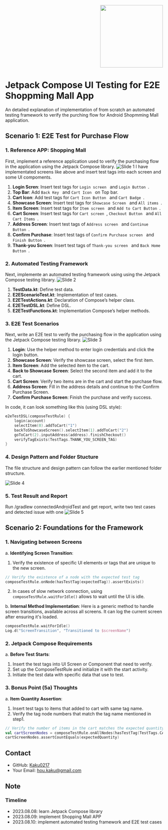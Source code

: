 <p align="right">
  <img src="https://developer.android.com/images/jetpack/compose-logo.svg" width="200" />
</p>


# Jetpack Compose UI Testing for E2E Shoppming Mall App

An detailed explanation of implementation of from scratch an automated testing framework to verify the purching flow for Android Shopmming Mall application.

## Scenario 1: E2E Test for Purchase Flow

### 1. Reference APP: Shopping Mall
First, implement a reference application used to verify the purchasing flow in the application using the Jetpack Compose library.
![Slide 1](Screenshot/Automation/Slide1.JPG)
I have implementated screens like above and insert test tags into each screen and some UI compoments.
1. **Login Scren**: Insert test tags for  `Login screen ` and  `Login Button `.
2. **Top Bar**: Add  `Back Key ` and  `Cart Icon ` on Top bar.
3. **Cart Icon**: Add test tags for  `Cart Icon Button ` and  `Cart Badge `.
4. **Showcase Screen**: Insert test tags for  `Showcase Screen ` and  `All items `. 
5. **Item Screen**: Insert test tags for  `Item screen ` and  `Add to Cart Button `.
6. **Cart Screen**: Insert test tags for  `Cart screen `,  `Checkout Button ` and  `All Cart Items `.
7. **Address Screen**: Insert test tags of  `Address screen ` and  `Continue Button `.
8. **Confirm Purchase**: Insert test tags of  `Confirm Purchase screen ` and  `Finish Button `.
9. **Thank-you Screen**: Insert test tags of  `Thank-you screen ` and  `Back Home Button `.

### 2. Automated Testing Framework
Next, implemente an automated testing framework using using the Jetpack Compose testing library.
![Slide 2](Screenshot/Automation/Slide2.JPG)

1. **TestData.kt**: Define test data.
2. **E2EScenarioTest.kt**: Implementation of test cases.
3. **E2ETestActions.kt**: Declaration of Compose’s helper class.
4. **E2ETestDSL.kt**: Define DSL.
5. **E2ETestFunctions.kt**: Implementation Compose’s helper methods.

### 3.  E2E Test Scenarios
Next, write an E2E test to verify the purchasing flow in the application using the Jetpack Compose testing library.
![Slide 3](Screenshot/Automation/Slide3.JPG)

1. **Login**: Use the helper method to enter login credentials and click the login button.
2. **Showcase Screen**: Verify the showcase screen, select the first item.
3. **Item Screen**: Add the selected item to the cart.
4. **Back to Showcase Screen**: Select the second item and add it to the cart.
5. **Cart Screen**: Verify two items are in the cart and start the purchase flow.
6. **Address Screen**: Fill in the address details and continue to the Confirm Purchase Screen.
7. **Confirm Purchase Screen**: Finish the purchase and verify success.

In code, it can look something like this (using DSL style):

```kotlin
e2eTestDSL(composeTestRule) {
    login(account)
    selectItem(0).addToCart("1")
    backToShowcaseScreen().selectItem(1).addToCart("2")
    goToCart(2).inputAddress(address).finishCheckout()
    verifyTagExists(TestTags.THANK_YOU_SCREEN_TAG)
}
```
### 4.  Design Pattern and Folder Stucture
The file structure and design pattern can follow the earlier mentioned folder structure.

![Slide 4](Screenshot/Automation/Slide4.JPG)

### 5.  Test Result and Report
Run /gradlew connectedAndroidTest and get report, write two test cases and detected issue with one
![Slide 5](Screenshot/Automation/Slide5.JPG)

## Scenario 2: Foundations for the Framework

### 1. Navigating between Screens
  a. **Identifying Screen Transition**:
1. Verify the existence of specific UI elements or tags that are unique to the new screen.
```kotlin
// Verify the existence of a node with the expected test tag
composeTestRule.onNode(hasTestTag(expectedTag)).assertExists()
```
2. In cases of slow network connection, using `composeTestRule.waitForIdle()` allows to wait until the UI is idle.

 
  b. **Internal Method Implementation**:
Here is a generic method to handle screen transitions, available across all screens. It can log the current screen after ensuring it's loaded.
```kotlin
composeTestRule.waitForIdle()
Log.d("ScreenTransition", "Transitioned to $screenName")
```

### 2. Jetpack Compose Requirements
  a. **Before Test Starts**:
1. Insert the test tags into UI Screen or Component that need to verify.
2. Set up the ComposeTestRule and initialize it with the start activity.
3. Initiate the test data with specific data that use to test.

    
### 3. Bonus Point (5a) Thoughts
  a. **Item Quantity Assertion**:
1. Insert test tags to items that added to cart with same tag name.
2. Verify the tag node numbers that match the tag name mentioned in step1. 
```kotlin
// Verify the number of items in the cart matches the expected quantity
val cartScreenNodes = composeTestRule.onAllNodes(hasTestTag(TestTags.CART_SCREEN_ITEM_TAG))
cartScreenNodes.assertCountEquals(expectedQuantity)
```

## Contact

- GitHub: [Kaku0217](https://github.com/Kaku0217/JetpackCompose.git)
- Your Email: [hou.kaku@gmail.com](mailto:hou.kaku@gmail.com)

## Note
### Timeline
- 2023.08.08: learn Jetpack Compose library
- 2023.08.09: implement Shopping Mall APP
- 2023.08.10: implement automated testing framework and E2E test cases
